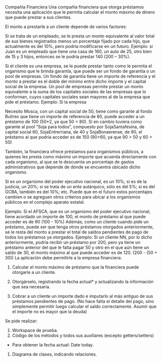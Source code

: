 Compañía Financiera
Una compañía financiera que otorga préstamos necesita
una aplicación que le permita calcular el monto máximo de
dinero que puede prestar a sus clientes.

El monto a prestarle a un cliente depende de varios factores:

Si se trata de un empleado, se le presta un monto equivalente al valor total de sus bienes registrados menos un porcentaje fijado por cada hijo, que actualmente es del 10%, pero podría modificarse en un futuro. Ejemplo: si Juan es un empleado que tiene una casa de 160, un auto de 25, otro bien de 15 y 3 hijos, entonces se le podría prestar 140 (200 – 30%).


Si el cliente es una empresa, se le puede prestar tanto como le permita el organismo que le brinda garantía, que puede ser un fondo de garantía o un pool de empresas. Un fondo de garantía tiene un importe de referencia y el monto a prestar es el doble del mínimo entre dicho importe y el capital social de la empresa. Un pool de empresas permite prestar un monto equivalente a la suma de los capitales sociales de las empresas que lo conforman, cuyos capitales sociales sean mayores al de la empresa que pide el préstamo. Ejemplo: Si la empresa 

Necesito Mosca, con un capital social de 50, tiene como garante al fondo Buitrex que tiene un importe de referencia de 80, puede acceder a un préstamo de 100 (50*2, ya que 50 < 80). Si en cambio tuviera como garante al pool “Soja para todos”, compuesto por SojaSantafesina, de capital social 60, SojaEntrerriana, de 40 y SojaBonaerense, de 90, el préstamo al que podría acceder es de 150 (90+60, ya que 90 > 50 y 60 > 50)



También, la financiera ofrece préstamos para organismos públicos, a quienes les presta como máximo un importe que acuerda directamente con cada organismo, al que se le descuenta un porcentaje de gastos administrativos que depende de dónde se encuentra ubicado dicho organismo.

Si es un organismo del poder ejecutivo nacional, es un 10%; si es de la justicia, un 20%; si se trata de un ente autárquico, sólo es del 5%; si es del GCBA, también es del 10%; etc. Puede que en el futuro estos porcentajes cambien o se agreguen otros criterios para ubicar a los organismos públicos en el complejo aparato estatal. 

Ejemplo: Si el AFSCA, que es un organismo del poder ejecutivo nacional,
tiene acordado un importe de 100, el monto de préstamo al que puede acceder es de 90 (100 - 10%) Además, como un cliente cuando pide un préstamo, puede ser que tenga otros préstamos otorgados anteriormente, se le resta del monto a prestar el total de saldos pendientes de pago de todos los préstamos ya otorgados. Ejemplo: Si un cliente NN, por lo dicho anteriormente, podría recibir un préstamo por 200, pero ya tiene un préstamo anterior del que le falta pagar 50 y otro en el que aún
tiene un saldo de 30, el monto máximo al que puede acceder es de 120. (200 - (50 + 30)) La aplicación debe permitirle a la empresa financiera:


1. Calcular el monto máximo de préstamo que la financiera puede otorgarle a un cliente.

2. Otorgárselo, registrando la fecha actual* y actualizando la información que sea
necesaria.

3. Cobrar a un cliente un importe dado e imputarlo al más antiguo de sus préstamos pendientes de pago. (No hace falta el detalle del pago, sino simplemente permitir
luego calcular el saldo correctamente. Asumir que el importe no es mayor que la deuda)

Se pide realizar:
1. Workspace de prueba.
2. Código de los métodos y todos sus auxiliares (excepto getters/setters)

* Para obtener la fecha actual: Date today.


1. Diagrama de clases, indicando relaciones.